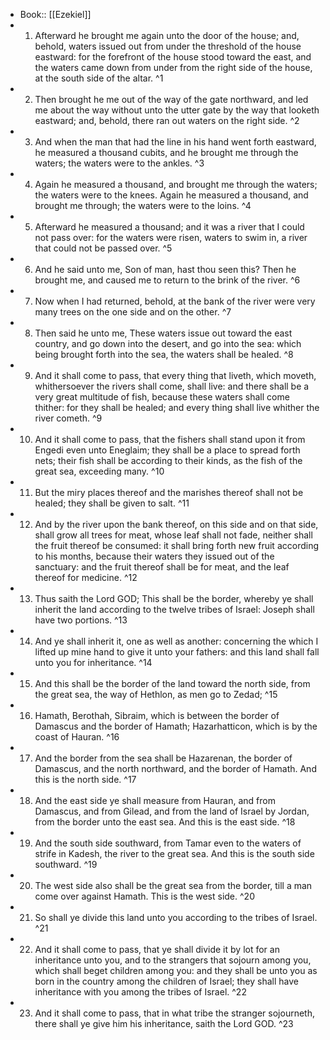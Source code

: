- Book:: [[Ezekiel]]
- 1. Afterward he brought me again unto the door of the house; and, behold, waters issued out from under the threshold of the house eastward: for the forefront of the house stood toward the east, and the waters came down from under from the right side of the house, at the south side of the altar. ^1
- 2. Then brought he me out of the way of the gate northward, and led me about the way without unto the utter gate by the way that looketh eastward; and, behold, there ran out waters on the right side. ^2
- 3. And when the man that had the line in his hand went forth eastward, he measured a thousand cubits, and he brought me through the waters; the waters were to the ankles. ^3
- 4. Again he measured a thousand, and brought me through the waters; the waters were to the knees. Again he measured a thousand, and brought me through; the waters were to the loins. ^4
- 5. Afterward he measured a thousand; and it was a river that I could not pass over: for the waters were risen, waters to swim in, a river that could not be passed over. ^5
- 6. And he said unto me, Son of man, hast thou seen this? Then he brought me, and caused me to return to the brink of the river. ^6
- 7. Now when I had returned, behold, at the bank of the river were very many trees on the one side and on the other. ^7
- 8. Then said he unto me, These waters issue out toward the east country, and go down into the desert, and go into the sea: which being brought forth into the sea, the waters shall be healed. ^8
- 9. And it shall come to pass, that every thing that liveth, which moveth, whithersoever the rivers shall come, shall live: and there shall be a very great multitude of fish, because these waters shall come thither: for they shall be healed; and every thing shall live whither the river cometh. ^9
- 10. And it shall come to pass, that the fishers shall stand upon it from Engedi even unto Eneglaim; they shall be a place to spread forth nets; their fish shall be according to their kinds, as the fish of the great sea, exceeding many. ^10
- 11. But the miry places thereof and the marishes thereof shall not be healed; they shall be given to salt. ^11
- 12. And by the river upon the bank thereof, on this side and on that side, shall grow all trees for meat, whose leaf shall not fade, neither shall the fruit thereof be consumed: it shall bring forth new fruit according to his months, because their waters they issued out of the sanctuary: and the fruit thereof shall be for meat, and the leaf thereof for medicine. ^12
- 13. Thus saith the Lord GOD; This shall be the border, whereby ye shall inherit the land according to the twelve tribes of Israel: Joseph shall have two portions. ^13
- 14. And ye shall inherit it, one as well as another: concerning the which I lifted up mine hand to give it unto your fathers: and this land shall fall unto you for inheritance. ^14
- 15. And this shall be the border of the land toward the north side, from the great sea, the way of Hethlon, as men go to Zedad; ^15
- 16. Hamath, Berothah, Sibraim, which is between the border of Damascus and the border of Hamath; Hazarhatticon, which is by the coast of Hauran. ^16
- 17. And the border from the sea shall be Hazarenan, the border of Damascus, and the north northward, and the border of Hamath. And this is the north side. ^17
- 18. And the east side ye shall measure from Hauran, and from Damascus, and from Gilead, and from the land of Israel by Jordan, from the border unto the east sea. And this is the east side. ^18
- 19. And the south side southward, from Tamar even to the waters of strife in Kadesh, the river to the great sea. And this is the south side southward. ^19
- 20. The west side also shall be the great sea from the border, till a man come over against Hamath. This is the west side. ^20
- 21. So shall ye divide this land unto you according to the tribes of Israel. ^21
- 22. And it shall come to pass, that ye shall divide it by lot for an inheritance unto you, and to the strangers that sojourn among you, which shall beget children among you: and they shall be unto you as born in the country among the children of Israel; they shall have inheritance with you among the tribes of Israel. ^22
- 23. And it shall come to pass, that in what tribe the stranger sojourneth, there shall ye give him his inheritance, saith the Lord GOD. ^23
